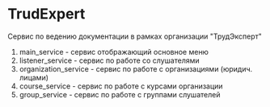 # TrudExpert
Сервис по ведению документации в рамках организации "ТрудЭксперт"

1) main_service - сервис отображающий основное меню
2) listener_service - сервис по работе со слушателями
3) organization_service - сервис по работе с организациями (юридич. лицами)
4) course_service - сервис по работе с курсами организации
5) group_service - сервис по работе с группами слушателей
